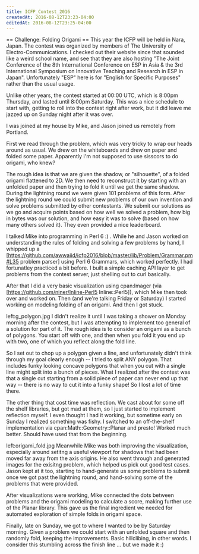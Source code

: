 ```yaml
---
title: ICFP_Contest_2016
createdAt: 2016-08-12T23:23-04:00
editedAt: 2016-08-12T23:25-04:00
---
```


== Challenge: Folding Origami ==
This year the ICFP will be held in Nara, Japan. The contest was organized by members of The University of Electro-Communications. I checked out their website since that sounded like a weird school name, and see that they are also hosting "The Joint Conference of the 8th International Conference on ESP in Asia & the 3rd International Symposium on Innovative Teaching and Research in ESP in Japan". Unfortunately "ESP" here is for "English for Specific Purposes" rather than the usual usage.

Unlike other years, the contest started at 00:00 UTC, which is 8:00pm Thursday, and lasted until 8:00pm Saturday. This was a nice schedule to start with, getting to roll into the contest right after work, but it did leave me jazzed up on Sunday night after it was over.

I was joined at my house by Mike, and Jason joined us remotely from Portland.

First we read through the problem, which was very tricky to wrap our heads around as usual. We drew on the whiteboards and drew on paper and folded some paper. Apparently I'm not supposed to use sisscors to do origami, who knew?

The rough idea is that we are given the shadow, or "silhouette", of a folded origami flattened to 2D. We then need to reconstruct it by starting with an unfolded paper and then trying to fold it until we get the same shadow. During the lightning round we were given 101 problems of this form. After the lightning round we could submit new problems of our own invention and solve problems submitted by other contestants. We submit our solutions as we go and acquire points based on how well we solved a problem, how big in bytes was our solution, and how easy it was to solve (based on how many others solved it). They even provided a nice leaderboard.

I talked Mike into programming in Perl 6 :) . While he and Jason worked on understanding the rules of folding and solving a few problems by hand, I whipped up a [https://github.com/awwaiid/icfp2016/blob/master/lib/Problem/Grammar.pm#L35 problem parser] using Perl 6 Grammars, which worked perfectly. I had fortunatley practiced a bit before. I built a simple caching API layer to get problems from the contest server, just shelling out to curl basically.

After that I did a very basic visualization using cpan:Imager (via [https://github.com/niner/Inline-Perl5 Inline::Perl5]), which Mike then took over and worked on. Then (and we're talking Friday or Saturday) I started working on modeling folding of an origami. And then I got stuck.

left:g_polygon.jpg I didn't realize it until I was taking a shower on Monday morning after the contest, but I was attempting to implement too general of a solution for part of it. The rough idea is to consider an origami as a bunch of polygons. You start off with one, and then when you fold it you end up with two, one of which you reflect along the fold line.

So I set out to chop up a polygon given a line, and unfortunately didn't think through my goal clearly enough -- I tried to split ANY polygon. That includes funky looking concave polygons that when you cut with a single line might split into a bunch of pieces. What I realized after the contest was that a single cut starting from a solid piece of paper can never end up that way -- there is no way to cut it into a funky shape! So I lost a lot of time there.

The other thing that cost time was reflection. We cast about for some off the shelf libraries, but got mad at them, so I just started to implement reflection myself. I even thought I had it working, but sometime early on Sunday I realized something was fishy. I switched to an off-the-shelf implementation via cpan:Math::Geometry::Planar and presto! Worked much better. Should have used that from the beginning.

left:origami_fold.jpg Meanwhile Mike was both improving the visualization, especially around setitng a useful viewport for shadows that had been moved far away from the axis origins. He also went through and generated images for the exisitng problem, which helped us pick out good test cases. Jason kept at it too, starting to hand-generate us some problems to submit once we got past the lightning round, and hand-solving some of the problems that were provided.

After visualizations were working, Mike connected the dots between problems and the origami modeling to calculate a score, making further use of the Planar library. This gave us the final ingredient we needed for automated exploration of simple folds in origami space.

Finally, late on Sunday, we got to where I wanted to be by Saturday morning. Given a problem we could start with an unfolded square and then randomly fold, keeping the improvements. Basic hillclibing, in other words. I consider this stumbling across the finish line ... but we made it :)


